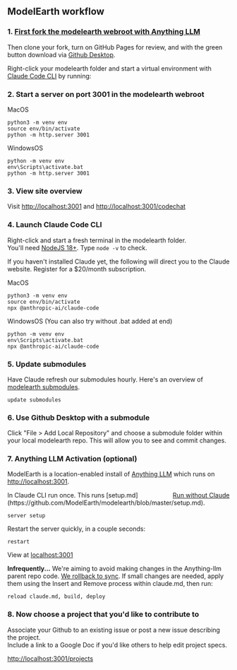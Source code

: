 ## ModelEarth workflow

### 1. [First fork the modelearth webroot with Anything LLM](https://github.com/modelearth/modelearth/)
Then clone your fork, turn on GitHub Pages for review, and with the green button download via [Github Desktop](https://github.com/apps/desktop).  

Right-click your modelearth folder and start a virtual environment with [Claude Code CLI](https://www.anthropic.com/engineering/claude-code-best-practices) by running:

### 2. Start a server on port 3001 in the modelearth webroot

MacOS

	python3 -m venv env
	source env/bin/activate
	python -m http.server 3001

WindowsOS

	python -m venv env
	env\Scripts\activate.bat
	python -m http.server 3001

### 3. View site overview

Visit [http://localhost:3001](http://localhost:3001/) and [http://localhost:3001/codechat](http://localhost:3001/codechat)

### 4. Launch Claude Code CLI

Right-click and start a fresh terminal in the modelearth folder.  
You'll need [NodeJS 18+](https://nodejs.org/en/download). Type `node -v` to check.

If you haven't installed Claude yet, the following will direct you to the Claude website. 
Register for a $20/month subscription.

MacOS

	python3 -m venv env
	source env/bin/activate
	npx @anthropic-ai/claude-code

WindowsOS (You can also try without .bat added at end)

	python -m venv env
	env\Scripts\activate.bat
	npx @anthropic-ai/claude-code


### 5. Update submodules

Have Claude refresh our submodules hourly. Here's an overview of [modelearth submodules](codechat/).

	update submodules


### 6. Use Github Desktop with a submodule

Click "File > Add Local Repository" and choose a submodule folder within your local modelearth repo.
This will allow you to see and commit changes.

### 7. Anything LLM Activation (optional)

ModelEarth is a location-enabled install of [Anything LLM](https://anythingllm.com) which runs on [http://localhost:3001](http://localhost:3001).

<div style="float:right"><a href="#tab=baremetal">Run without Claude</a></div>
In Claude CLI run once. This runs [setup.md](https://github.com/ModelEarth/modelearth/blob/master/setup.md).

	server setup

Restart the server quickly, in a couple seconds:

	restart

View at [localhost:3001](http://localhost:3001)


**Infrequently...**
We're aiming to avoid making changes in the Anything-llm parent repo code. [We rollback to sync](https://github.com/ModelEarth/modelearth/blob/master/sync.md).
If small changes are needed, apply them using the Insert and Remove process within claude.md, then run:

	reload claude.md, build, deploy

### 8. Now choose a project that you'd like to contribute to

Associate your Github to an existing issue or post a new issue describing the project.  
Include a link to a Google Doc if you'd like others to help edit project specs.

[http://localhost:3001/projects](http://localhost:3001/projects) 

